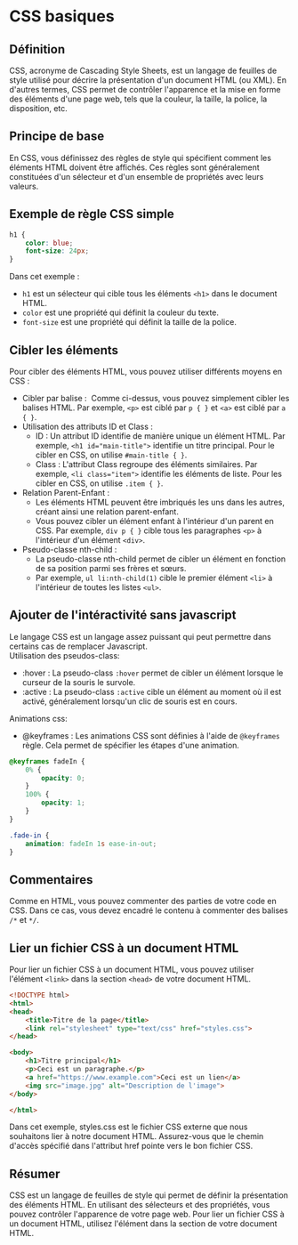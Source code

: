 # CSS basiques 

## Définition

CSS, acronyme de Cascading Style Sheets, est un langage de feuilles de style utilisé pour décrire la présentation d'un document HTML (ou XML). 
En d'autres termes, CSS permet de contrôler l'apparence et la mise en forme des éléments d'une page web, tels que la couleur, la taille, la police, la disposition, etc.

## Principe de base
En CSS, vous définissez des règles de style qui spécifient comment les éléments HTML doivent être affichés. 
Ces règles sont généralement constituées d'un sélecteur et d'un ensemble de propriétés avec leurs valeurs.

## Exemple de règle CSS simple
```css
h1 { 
	color: blue; 
	font-size: 24px; 
}
```
Dans cet exemple :
- ```h1``` est un sélecteur qui cible tous les éléments ```<h1>``` dans le document HTML.
- ```color``` est une propriété qui définit la couleur du texte.
- ```font-size``` est une propriété qui définit la taille de la police.

## Cibler les éléments
Pour cibler des éléments HTML, vous pouvez utiliser différents moyens en CSS :

* Cibler par balise :  Comme ci-dessus, vous pouvez simplement cibler les balises HTML. Par exemple, ```<p>``` est ciblé par ```p { }``` et ```<a>``` est ciblé par ```a { }```.
* Utilisation des attributs ID et Class :
    * ID : Un attribut ID identifie de manière unique un élément HTML. Par exemple, ```<h1 id="main-title">``` identifie un titre principal. Pour le cibler en CSS, on utilise ```#main-title { }```.
    * Class : L'attribut Class regroupe des éléments similaires. Par exemple, ```<li class="item">``` identifie les éléments de liste. Pour les cibler en CSS, on utilise ```.item { }```.
* Relation Parent-Enfant :
    * Les éléments HTML peuvent être imbriqués les uns dans les autres, créant ainsi une relation parent-enfant.
    * Vous pouvez cibler un élément enfant à l'intérieur d'un parent en CSS. Par exemple, ```div p { }``` cible tous les paragraphes ```<p>``` à l'intérieur d'un élément ```<div>```.
* Pseudo-classe nth-child :
    * La pseudo-classe nth-child permet de cibler un élément en fonction de sa position parmi ses frères et sœurs.
    * Par exemple, ```ul li:nth-child(1)``` cible le premier élément ```<li>``` à l'intérieur de toutes les listes ```<ul>```.

## Ajouter de l'intéractivité sans javascript
Le langage CSS est un langage assez puissant qui peut permettre dans certains cas de remplacer Javascript.  
Utilisation des pseudos-class:  
* :hover : La pseudo-class ```:hover``` permet de cibler un élément lorsque le curseur de la souris le survole.
* :active : La pseudo-class ```:active``` cible un élément au moment où il est activé, généralement lorsqu'un clic de souris est en cours.

Animations css: 
* @keyframes : Les animations CSS sont définies à l'aide de ```@keyframes``` règle. Cela permet de spécifier les étapes d'une animation.
```css
@keyframes fadeIn {
    0% {
        opacity: 0;
    }
    100% {
        opacity: 1;
    }
}

.fade-in {
    animation: fadeIn 1s ease-in-out;
}
```

## Commentaires
Comme en HTML, vous pouvez commenter des parties de votre code en CSS. Dans ce cas, vous devez encadré le contenu à commenter des balises  ```/*``` et ```*/```.

## Lier un fichier CSS à un document HTML
Pour lier un fichier CSS à un document HTML, vous pouvez utiliser l'élément ```<link>``` dans la section ```<head>``` de votre document HTML.

```html
<!DOCTYPE html> 
<html> 
<head> 
	<title>Titre de la page</title> 
	<link rel="stylesheet" type="text/css" href="styles.css"> 
</head> 

<body> 
	<h1>Titre principal</h1> 
	<p>Ceci est un paragraphe.</p> 
	<a href="https://www.example.com">Ceci est un lien</a> 
	<img src="image.jpg" alt="Description de l'image"> 
</body> 

</html>
```

Dans cet exemple, styles.css est le fichier CSS externe que nous souhaitons lier à notre document HTML. 
Assurez-vous que le chemin d'accès spécifié dans l'attribut href pointe vers le bon fichier CSS.

## Résumer
CSS est un langage de feuilles de style qui permet de définir la présentation des éléments HTML. 
En utilisant des sélecteurs et des propriétés, vous pouvez contrôler l'apparence de votre page web. 
Pour lier un fichier CSS à un document HTML, utilisez l'élément <link> dans la section <head> de votre document HTML.
